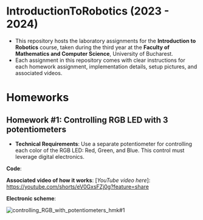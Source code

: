 # IntroductionToRobotics (2023 - 2024)

* This repository hosts the laboratory assignments for the __Introduction to Robotics__ course, taken during the third year at the __Faculty of Mathematics and Computer Science__, University of Bucharest.
* Each assignment in this repository comes with clear instructions for each homework assignment, implementation details, setup pictures, and associated videos.

# Homeworks

## __Homework #1: Controlling RGB LED with 3 potentiometers__

* __Technical Requirements__: Use a separate potentiometer for controlling each color of the RGB LED: Red, Green, and Blue.  This control must leverage digital electronics.

__Code__:

__Associated video of how it works__: [_YouTube video here_]: https://youtube.com/shorts/eV0GxsFZj0g?feature=share

__Electronic scheme__:

![controlling_RGB_with_potentiometers_hmk#1](https://github.com/andreeadv/IntroductionToRobotics/assets/91892810/79a0a355-0c8b-4573-a4f4-9993281ebd44)

